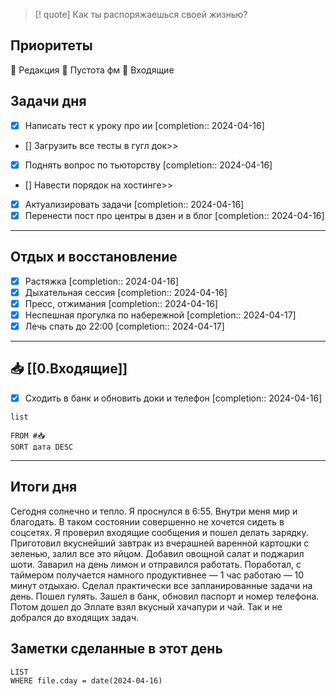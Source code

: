 > [! quote] Как ты распоряжаешься своей жизнью?
> 

## Приоритеты
🔴 Редакция
🔴 Пустота фм
🔴 Входящие

## Задачи дня
- [x] Написать тест к уроку про ии  [completion:: 2024-04-16]
- [] Загрузить все тесты в гугл док>>
- [x] Поднять вопрос по тьюторству  [completion:: 2024-04-16]
- [] Навести порядок на хостинге>>
- [x] Актуализировать задачи  [completion:: 2024-04-16]
- [x] Перенести пост про центры в дзен и в блог  [completion:: 2024-04-16]

---
## Отдых и восстановление
- [x] Растяжка  [completion:: 2024-04-16]
- [x] Дыхательная сессия  [completion:: 2024-04-16]
- [x] Пресс, отжимания  [completion:: 2024-04-16]
- [x] Неспешная прогулка по набережной  [completion:: 2024-04-17]
- [x] Лечь спать до 22:00  [completion:: 2024-04-17]

---
## 📥 [[0.Входящие]]
- [x] Сходить в банк и обновить доки и телефон  [completion:: 2024-04-16]



```dataview
list
	
FROM #📥
SORT дата DESC
```


---
## Итоги дня
Сегодня солнечно и тепло. Я проснулся в 6:55. Внутри меня мир и благодать. В таком состоянии совершенно не хочется сидеть в соцсетях. Я проверил входящие сообщения и пошел делать зарядку. 
Приготовил вкуснейший завтрак из вчерашней варенной картошки с зеленью, залил все это яйцом. Добавил овощной салат и поджарил шоти. Заварил на день лимон и отправился работать.
Поработал, с таймером получается намного продуктивнее — 1 час работаю — 10 минут отдыхаю. Сделал практически все запланированные задачи на день. 
Пошел гулять. Зашел в банк, обновил паспорт и номер телефона. Потом дошел до Эллате взял вкусный хачапури и чай. 
Так и не добрался до входящих задач.




## Заметки сделанные в этот день
```dataview
LIST
WHERE file.cday = date(2024-04-16)
```

